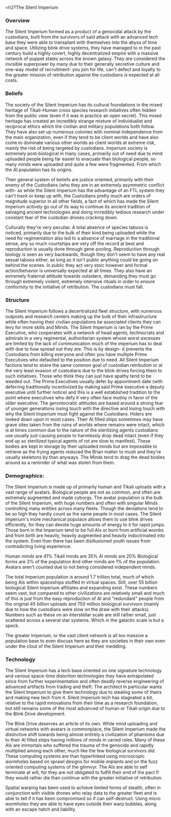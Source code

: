 <h2?The Silent Imperium</h2>

### Overview
The Silent Imperium formed as a product of a genocidal attack by the custodians, built from the survivors of said attack with an advanced tech base they were able to transplant with themselves into the abyss of time and space.  Utilizing blink drive systems, they have managed to in the past century build a highly covert, highly decentralized empire with a massive network of puppet states across the known galaxy.  They are considered the invisible superpower by many due to their generally secretive culture and one-way model of recruitment- you join for life, can't defect and loyalty to the greater mission of retribution against the custodians is expected at all costs.

### Beliefs

The society of the Silent Imperium has its cultural foundations in the mixed heritage of Tikali-Human cross species research initiatives often hidden from the public view (even if it was in practice an open secret).  This mixed heritage has created an incredibly strange mixture of individualist and reciprocal ethics which the civilian and military populations both follow.  They have also set up numerous colonies with nominal independence from the main organization, even if they tend to be client worlds and have also come to dominate various other worlds as client worlds at extreme risk, mainly the risk of being targeted by custodians.  Imperium society is extremely post-biological in many cases, primarily out of need due to mind uploaded people being far easier to evacuate than biological people, so many minds were uploaded and quite a few were fragmented.  From which the AI population has its origins.

Their general system of beliefs are justice oriented, primarily with their enemy of the Custodians (who they are in an extremely asymmetric conflict with- as while the Silent Imperium has the advantage of an FTL system they can't track or keep up with, the Custodians pretty much are orders of magnitude superior in all other fields, a fact of which has made the Silent Imperium actively go out of its way to continue its ancient tradition of salvaging ancient technologies and doing incredibly tedious research under constant fear of the custodian drones cracking down.  

Culturally they're very peculiar.  A total absence of species taboos is noticed, primarily due to the bulk of their kind being uploaded while the need for regimentation also led to a absence of marriage in the traditional sense, any so much courtships are very off the record at best and reproduction is usually done through gene pooling.  Reproduction through biology is seen as very backwards, though they don't seem to have any real sexual taboos either, as long as it isn't public anything could be going on behind the scenes.  In public they act very stoic however and formal action/behavior is universally expected at all times.  They also have an extremely fraternal attitude towards outsiders, demanding they must go through extremely violent, extremely intensive rituals in order to ensure conformity to the initiative of retribution.  The custodians must fall.

### Structure

The Silent Imperium follows a decentralized fleet structure, with numerous outposts and research centers making up the bulk of their infrastructure while often having their civilian populations be associated clients they can levy for more skills and Minds.  The Silent Imperium is ran by the Prime Executive, who cooperates with a network of head agents, technocrats and admirals in a very regimental, authoritarian system whose worst excesses are limited by the lack of communication much of the imperium has to deal with due to how spread out they are.  This is by design- it prevents the Custodians from killing everyone and often you have multiple Prime Executives who defaulted to the position due to need.  All Silent Imperium factions tend to share the same common goal of custodian retribution or at the very least evasion of custodians due to the blink drives forcing them to such initiatives.  Those who think they can just have apathy tend to be weeded out.  The Prime Executives usually defer by appointment date (with deferring traditionally incentivized by making said Prime executive a deputy executive until further notice) and this is a well established tradition to the point where executives who defy it very often face mutiny in favor of the older executive.  The gerontocratic attitudes are based around a strong fear of younger generations losing touch with the directive and losing touch with why the Silent Imperium must fight against the Custodians.  Hiders are looked down upon in most cases.  Their AI filled ships sometimes may have grave sites taken from the ruins of worlds where remains were intact, which is at times common due to the nature of the sterilizing agents custodians use usually just causing people to harmlessly drop dead intact (even if they end up so sterilized typical agents of rot are slow to manifest).  These bodies are kept in storage by their uploaded minds but are impossible to retrieve as the frying agents reduced the Brian matter to mush and they're usually skeletons by than anyways.  The Minds tend to drag the dead bodies around as a reminder of what was stolen from them.

### Demographics:
The Silent Imperium is made up of primarily human and Tikali uploads with a vast range of avatars.  Biological people are not as common, and often are extremely augmented and made cyborgs.  The avatar population is the bulk of the Silent Imperium, with huge numbers and often with singular Minds controlling many entities across many fleets.  Though the deviations tend to be so high they hardly count as the same people in most cases.  The Silent Imperium's more mechanical populace allows them to use blink drives efficiently, for they can devote huge amounts of energy to it for rapid jumps.    Those born in the Imperium tend to be full AIs or born from artificial wombs and from birth are heavily, heavily augmented and heavily indoctrinated into the system.  Even than there has been disillusioned youth issues from contradicting living experience.  

Human minds are 41%
Tikali minds are 35%
AI minds are 20%
Biological forms are 3% of the population
And other minds are 1% of the population.
Avatars aren't counted due to not being considered independent minds.  

The total Imperium population is around 1.7 trillion total, much of which being AIs within spaceships stuffed in virtual spaces.  Still, over 55 billion biological Silent Imperium affiliates and expanding exist.  These numbers seem vast, but compared to other civilizations are relatively small and much of this is just from the easy reproduction of AI and "redundant" people from the original 45 billion uploads and 750 million biological survivors (mainly due to how the custodians were slow on the draw with their attacks).  Numbers such as these on an interstellar scale are still rather small, just scattered across a several star systems.  Which in the galactic scale is but a speck.

The greater Imperium, or the vast client network is all too massive a population base to even discuss here as they are societies in their own even under the clout of the Silent Imperium and their meddling.


### Technology
The Silent Imperium has a tech base oriented on one signature technology and various space-time distortion technologies they have extrapolated since from further experimentation and often deadly reverse engineering of advanced artifacts from trading and theft.  The architect in particular wants the Silent Imperium to give them technology due to stealing some of theirs and making new tech from it.  Silent Imperium tech has stagnated a bit, relative to the rapid innovations from their time as a research foundation, but still remains some of the most advanced of human or Tikali origin due to the Blink Drive development.  

The Blink Drive deserves an article of its own.  While mind uploading and virtual networks with avatars is commonplace, the Silent Imperium made the distinctive shift towards being almost entirely a civilization of phantoms due to their AI filled ships having millions of minds in varied roles.  Many of these AIs are immortals who suffered the trauma of the genocide and rapidly multiplied among each other, much like the few biological survivors did.  These computing systems are than hyperlinked using microscopic wormholes based on sprawl designs for mobile implants and on the fuzz oriented computing systems of the glinnvyr.  The AIs are able to self terminate at will, for they are not obligated to fulfill their end of the pact if they would rather die than continue with the greater initiative of retribution.

Spatial warping has been used to achieve limited forms of stealth, often in conjunction with visible drones who relay data to the greater fleet and is able to tell if it has been compromised so if can self-destruct.  Using micro wormholes they are able to have eyes outside their warp bubbles, along with an escape hatch and liability.  
